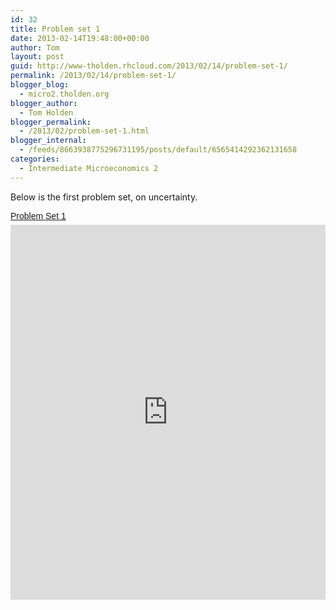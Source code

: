 ```yaml
---
id: 32
title: Problem set 1
date: 2013-02-14T19:48:00+00:00
author: Tom
layout: post
guid: http://www-tholden.rhcloud.com/2013/02/14/problem-set-1/
permalink: /2013/02/14/problem-set-1/
blogger_blog:
  - micro2.tholden.org
blogger_author:
  - Tom Holden
blogger_permalink:
  - /2013/02/problem-set-1.html
blogger_internal:
  - /feeds/8663938775296731195/posts/default/6565414292362131658
categories:
  - Intermediate Microeconomics 2
---
```

Below is the first problem set, on uncertainty. <p style=" margin: 12px auto 6px auto; font-family: Helvetica,Arial,Sans-serif; font-style: normal; font-variant: normal; font-weight: normal; font-size: 14px; line-height: normal; font-size-adjust: none; font-stretch: normal; -x-system-font: none; display: block;">   <a title="View Problem Set 1 on Scribd" href="http://www.scribd.com/doc/125515878/Problem-Set-1" style="text-decoration: underline;">Problem Set 1</a></p><iframe src="http://www.scribd.com/embeds/125515878/content?start_page=1&view_mode=scroll" data-auto-height="false" data-aspect-ratio="undefined" scrolling="no" width="100%" height="600" frameborder="0"></iframe>
